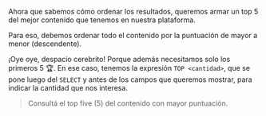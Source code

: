 Ahora que sabemos cómo ordenar los resultados, queremos armar un top 5 del mejor contenido que tenemos en nuestra plataforma. 

Para eso, debemos ordenar todo el contenido por la puntuación de mayor a menor (descendente). 

¡Oye oye, despacio cerebrito! Porque además necesitamos solo los primeros 5 :trophy:.
En ese caso, tenemos la expresión `TOP <cantidad>`, que se pone luego del `SELECT` y antes de los campos que queremos mostrar, para indicar la cantidad que nos interesa. 

> Consultá el top five (5) del contenido con mayor puntuación. 